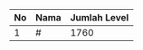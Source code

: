 | No | Nama            | Jumlah Level |
|----|-----------------|--------------|
| 1  | #    |    1760        |
